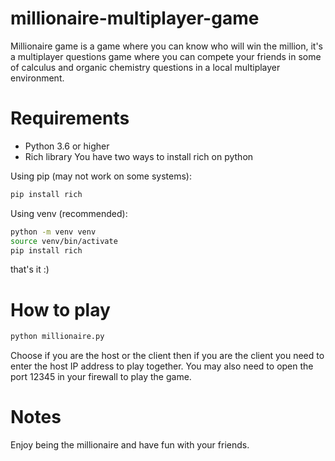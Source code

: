 # millionaire-multiplayer-game
Millionaire game is a game where you can know who will win the million, it's a multiplayer questions game where you can compete your friends in some of calculus and organic chemistry questions in a local multiplayer environment.

# Requirements
- Python 3.6 or higher
- Rich library
You have two ways to install rich on python

Using pip (may not work on some systems):
```bash
pip install rich
```
Using venv (recommended):
```bash
python -m venv venv
source venv/bin/activate
pip install rich
```
that's it :)

# How to play
```bash
python millionaire.py
```

Choose if you are the host or the client then if you are the client you need to enter the host IP address to play together.
You may also need to open the port 12345 in your firewall to play the game.

# Notes
Enjoy being the millionaire and have fun with your friends.

